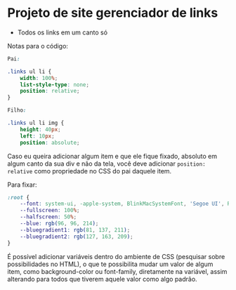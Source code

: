 # Projeto de site gerenciador de links

- Todos os links em um canto só

Notas para o código: 
```css
Pai:

.links ul li {
    width: 100%;
    list-style-type: none;
    position: relative;
}

Filho:

.links ul li img {
    height: 40px;
    left: 10px;
    position: absolute;
```
Caso eu queira adicionar algum item e que ele fique fixado, absoluto em algum canto da sua div e não da tela, você deve adicionar ```position: relative``` como propriedade no CSS do pai daquele item.

Para fixar: 

```css
:root {
    --font: system-ui, -apple-system, BlinkMacSystemFont, 'Segoe UI', Roboto, Oxygen, Ubuntu, Cantarell, 'Open Sans', 'Helvetica Neue', sans-serif;
    --fullscreen: 100%;
    --halfscreen: 50%;
    --blue: rgb(96, 96, 214);
    --bluegradient1: rgb(81, 137, 211);
    --bluegradient2: rgb(127, 163, 209);
}
```
É possível adicionar variáveis dentro do ambiente de CSS (pesquisar sobre possibilidades no HTML), o que te possibilita mudar um valor de algum item, como background-color ou font-family, diretamente na variável, assim alterando para todos que tiverem aquele valor como algo padrão.

